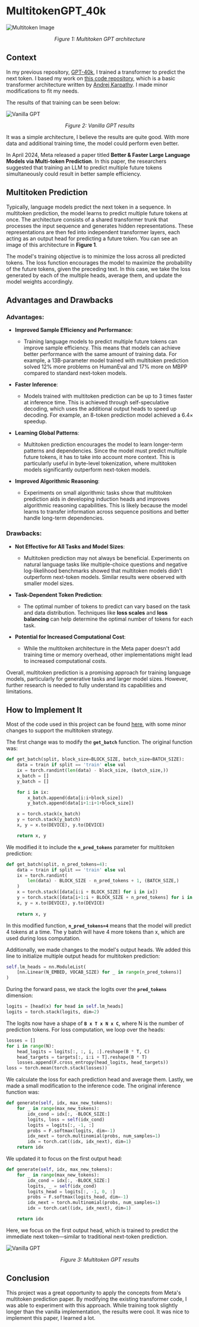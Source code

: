 # MultitokenGPT_40k

![Multitoken Image](./multitoken_image.png)

<p align="center"><em>Figure 1: Multitoken GPT architecture</em></p>

## Context

In my previous repository, [GPT-40k](https://github.com/gabe1007/GPT-40k), I trained a transformer to predict the next token. I based my work on [this code repository](https://github.com/karpathy/ng-video-lecture), which is a basic transformer architecture written by [Andrej Karpathy](https://github.com/karpathy). I made minor modifications to fit my needs.

The results of that training can be seen below:

![Vanilla GPT](./Vanilla_pred.png)

<p align="center"><em>Figure 2: Vanilla GPT results</em></p>

It was a simple architecture, I believe the results are quite good. With more data and additional training time, the model could perform even better.

In April 2024, Meta released a paper titled **Better & Faster Large Language Models via Multi-token Prediction**. In this paper, the researchers suggested that training an LLM to predict multiple future tokens simultaneously could result in better sample efficiency.

## Multitoken Prediction

Typically, language models predict the next token in a sequence. In multitoken prediction, the model learns to predict multiple future tokens at once. The architecture consists of a shared transformer trunk that processes the input sequence and generates hidden representations. These representations are then fed into independent transformer layers, each acting as an output head for predicting a future token. You can see an image of this architecture in **Figure 1**.

The model's training objective is to minimize the loss across all predicted tokens. The loss function encourages the model to maximize the probability of the future tokens, given the preceding text. In this case, we take the loss generated by each of the multiple heads, average them, and update the model weights accordingly.

## Advantages and Drawbacks

### Advantages:

* **Improved Sample Efficiency and Performance**: 
   - Training language models to predict multiple future tokens can improve sample efficiency. This means that models can achieve better performance with the same amount of training data. For example, a 13B-parameter model trained with multitoken prediction solved 12% more problems on HumanEval and 17% more on MBPP compared to standard next-token models.
   
* **Faster Inference**: 
   - Models trained with multitoken prediction can be up to 3 times faster at inference time. This is achieved through self-speculative decoding, which uses the additional output heads to speed up decoding. For example, an 8-token prediction model achieved a 6.4× speedup.

* **Learning Global Patterns**: 
   - Multitoken prediction encourages the model to learn longer-term patterns and dependencies. Since the model must predict multiple future tokens, it has to take into account more context. This is particularly useful in byte-level tokenization, where multitoken models significantly outperform next-token models.

* **Improved Algorithmic Reasoning**: 
   - Experiments on small algorithmic tasks show that multitoken prediction aids in developing induction heads and improves algorithmic reasoning capabilities. This is likely because the model learns to transfer information across sequence positions and better handle long-term dependencies.

### Drawbacks:

* **Not Effective for All Tasks and Model Sizes**: 
   - Multitoken prediction may not always be beneficial. Experiments on natural language tasks like multiple-choice questions and negative log-likelihood benchmarks showed that multitoken models didn't outperform next-token models. Similar results were observed with smaller model sizes.

* **Task-Dependent Token Prediction**: 
   - The optimal number of tokens to predict can vary based on the task and data distribution. Techniques like **loss scales** and **loss balancing** can help determine the optimal number of tokens for each task.

* **Potential for Increased Computational Cost**: 
   - While the multitoken architecture in the Meta paper doesn't add training time or memory overhead, other implementations might lead to increased computational costs.

Overall, multitoken prediction is a promising approach for training language models, particularly for generative tasks and larger model sizes. However, further research is needed to fully understand its capabilities and limitations.

## How to Implement It

Most of the code used in this project can be found [here](https://github.com/gabe1007/GPT-40k), with some minor changes to support the multitoken strategy.

The first change was to modify the **`get_batch`** function. The original function was:

```python
def get_batch(split, block_size=BLOCK_SIZE, batch_size=BATCH_SIZE):
    data = train if split == 'train' else val
    ix = torch.randint(len(data) - block_size, (batch_size,))
    x_batch = []
    y_batch = []

    for i in ix:
        x_batch.append(data[i:i+block_size])
        y_batch.append(data[i+1:i+1+block_size])

    x = torch.stack(x_batch)
    y = torch.stack(y_batch)
    x, y = x.to(DEVICE), y.to(DEVICE)

    return x, y
```
We modified it to include the **`n_pred_tokens`** parameter for multitoken prediction:
```python
def get_batch(split, n_pred_tokens=4):
    data = train if split == 'train' else val
    ix = torch.randint(
        len(data) - BLOCK_SIZE - n_pred_tokens + 1, (BATCH_SIZE,)
    )
    x = torch.stack([data[i:i + BLOCK_SIZE] for i in ix])
    y = torch.stack([data[i+1:i + BLOCK_SIZE + n_pred_tokens] for i in ix])
    x, y = x.to(DEVICE), y.to(DEVICE)
    
    return x, y
```
In this modified function, **`n_pred_tokens=4`** means that the model will predict 4 tokens at a time. The y batch will have 4 more tokens than x, which are used during loss computation.

Additionally, we made changes to the model's output heads. We added this line to initialize multiple output heads for multitoken prediction:
```python
self.lm_heads = nn.ModuleList(
    [nn.Linear(N_EMBED, VOCAB_SIZE) for _ in range(n_pred_tokens)]
)
```
During the forward pass, we stack the logits over the **`pred_tokens`** dimension:
```Python
logits = [head(x) for head in self.lm_heads]
logits = torch.stack(logits, dim=2)
```
The logits now have a shape of **`B x T x N x C`**, where N is the number of prediction tokens. For loss computation, we loop over the heads:
```python
losses = []
for i in range(N):
    head_logits = logits[:, :, i, :].reshape(B * T, C)
    head_targets = targets[:, i:i + T].reshape(B * T) 
    losses.append(F.cross_entropy(head_logits, head_targets))
loss = torch.mean(torch.stack(losses))
```
We calculate the loss for each prediction head and average them.
Lastly, we made a small modification to the inference code. The original inference function was:
```python
def generate(self, idx, max_new_tokens):
    for _ in range(max_new_tokens):
        idx_cond = idx[:, -BLOCK_SIZE:]
        logits, loss = self(idx_cond)
        logits = logits[:, -1, :]
        probs = F.softmax(logits, dim=-1)
        idx_next = torch.multinomial(probs, num_samples=1)
        idx = torch.cat((idx, idx_next), dim=1)
    return idx
```
We updated it to focus on the first output head:
```python
def generate(self, idx, max_new_tokens):
    for _ in range(max_new_tokens):
        idx_cond = idx[:, -BLOCK_SIZE:]
        logits, _ = self(idx_cond)
        logits_head = logits[:, -1, 0, :]
        probs = F.softmax(logits_head, dim=-1)
        idx_next = torch.multinomial(probs, num_samples=1)
        idx = torch.cat((idx, idx_next), dim=1)

    return idx
```
Here, we focus on the first output head, which is trained to predict the immediate next token—similar to traditional next-token prediction.

![Vanilla GPT](./Multitoken_pred.png)

<p align="center"><em>Figure 3: Multitoken GPT results</em></p>

## Conclusion
This project was a great opportunity to apply the concepts from Meta's multitoken prediction paper. By modifying the existing transformer code, I was able to experiment with this approach. While training took slightly longer than the vanilla implementation, the results were cool. It was nice to implement this paper, I learned a lot.